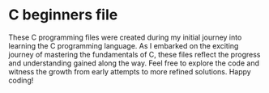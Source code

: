 # C beginners file



These C programming files were created during my initial journey into learning the C programming language. As I embarked on the exciting journey of mastering the fundamentals of C, these files reflect the progress and understanding gained along the way. Feel free to explore the code and witness the growth from early attempts to more refined solutions. Happy coding!
